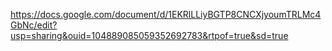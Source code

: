 https://docs.google.com/document/d/1EKRlLLiyBGTP8CNCXjyoumTRLMc4GbNc/edit?usp=sharing&ouid=104889085059352692783&rtpof=true&sd=true
